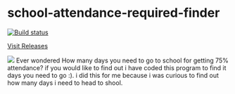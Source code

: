 # school-attendance-required-finder
<a href="https://ci.appveyor.com/project/shaneilahi/school-present-required-finder" rel="nofollow"><img src="https://camo.githubusercontent.com/d89145a88733edb86677921b04a1df9857af7b92/68747470733a2f2f63692e6170707665796f722e636f6d2f6170692f70726f6a656374732f7374617475732f756264636e6e333875616e616f7169633f7376673d74727565" alt="Build status" data-canonical-src="https://ci.appveyor.com/api/projects/status/ubdcnn38uanaoqic?svg=true" style="max-width:100%;"></a></p>
<a href="https://github.com/shaneilahi/school-present-required-finder/releases">Visit Releases</a>

<img src="https://i.imgur.com/TKZjQP2.pngs">
Ever wondered How many days you need to go to school for getting 75% attendance?
if you would like to find out
i have coded this program to find it days you need to go :).
i did this for me because i was curious to find out how many days i need to head to shool.
